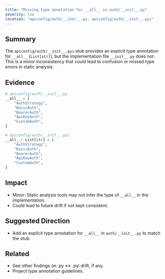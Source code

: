 ```yaml
---
title: "Missing type annotation for __all__ in auth/__init__.py"
severity: low
location: "apiconfig/auth/__init__.py, apiconfig/auth/__init__.pyi"
---
```


## Summary
The `apiconfig/auth/__init__.pyi` stub provides an explicit type annotation for `__all__` (`List[str]`), but the implementation file `__init__.py` does not. This is a minor inconsistency that could lead to confusion or missed type errors in static analysis.

## Evidence
```python
# apiconfig/auth/__init__.py
__all__ = [
    "AuthStrategy",
    "BasicAuth",
    "BearerAuth",
    "ApiKeyAuth",
    "CustomAuth",
]

# apiconfig/auth/__init__.pyi
__all__: List[str] = [
    "AuthStrategy",
    "BasicAuth",
    "BearerAuth",
    "ApiKeyAuth",
    "CustomAuth",
]
```

## Impact
- Minor: Static analysis tools may not infer the type of `__all__` in the implementation.
- Could lead to future drift if not kept consistent.

## Suggested Direction
- Add an explicit type annotation for `__all__` in `auth/__init__.py` to match the stub.

## Related
- See other findings on .py ↔ .pyi drift, if any.
- Project type annotation guidelines.